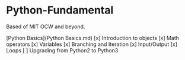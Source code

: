 # Python-Fundamental
Based of MIT OCW and beyond.

[Python Basics](Python Basics.md)
[x] Introduction to objects
[x] Math operators
[x] Variables
[x] Branching and Iteration
[x] Input/Output
[x] Loops
[ ] Upgrading from Python2 to Python3